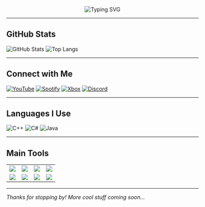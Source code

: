<!-- Animated Header -->
<p align="center">
  <img src="https://readme-typing-svg.demolab.com?font=Fira+Code&size=24&pause=1000&center=true&vCenter=true&width=435&lines=Hi%2C+I'm+rikgdi+%7C+RVIS+inc.;I+code+in+C%2B%2B%2C+C%23%2C+Java;Minecraft+modding+is+my+thing;Welcome+to+my+GitHub!" alt="Typing SVG" />
</p>

---

## GitHub Stats

![GitHub Stats](https://github-readme-stats.vercel.app/api?username=rikgdi&show_icons=true&theme=radical)
![Top Langs](https://github-readme-stats.vercel.app/api/top-langs/?username=rikgdi&layout=compact&theme=radical)

---

## Connect with Me

[![YouTube](https://img.shields.io/badge/YOUTUBE-red?style=for-the-badge&logo=youtube)](https://www.youtube.com/@RVISinc)
[![Spotify](https://img.shields.io/badge/Spotify-1DB954?style=for-the-badge&logo=spotify&logoColor=white)]()
[![Xbox](https://img.shields.io/badge/Xbox-107C10?style=for-the-badge&logo=xbox&logoColor=white)]()
[![Discord](https://img.shields.io/badge/DISCORD-RVIS%20inc.-5865F2?style=for-the-badge&logo=discord&logoColor=white)]()

---

## Languages I Use

![C++](https://img.shields.io/badge/C++-00599C?style=for-the-badge&logo=c%2B%2B&logoColor=white)
![C#](https://img.shields.io/badge/C%23-239120?style=for-the-badge&logo=c-sharp&logoColor=white)
![Java](https://img.shields.io/badge/Java-ED8B00?style=for-the-badge&logo=java&logoColor=white)

---

## Main Tools

<table>
  <tr>
    <td><img src="https://img.shields.io/badge/Visual%20Studio%202022-5C2D91?style=for-the-badge&logo=visualstudio&logoColor=white"/></td>
    <td><img src="https://img.shields.io/badge/VS%20Code-007ACC?style=for-the-badge&logo=visual-studio-code&logoColor=white"/></td>
    <td><img src="https://img.shields.io/badge/IntelliJ-000000?style=for-the-badge&logo=intellijidea&logoColor=white"/></td>
    <td><img src="https://img.shields.io/badge/Notepad++-90E59A?style=for-the-badge&logo=notepadplusplus&logoColor=black"/></td>
  </tr>
  <tr>
    <td><img src="https://img.shields.io/badge/GitHub-grey?style=for-the-badge&logo=github&logoColor=white"/></td>
    <td><img src="https://img.shields.io/badge/Windows-0078D6?style=for-the-badge&logo=windows&logoColor=white"/></td>
    <td><img src="https://img.shields.io/badge/Windows%20Terminal-000000?style=for-the-badge&logo=windowsterminal&logoColor=white"/></td>
    <td><img src="https://img.shields.io/badge/PowerShell-5391FE?style=for-the-badge&logo=powershell&logoColor=white"/></td>
  </tr>
</table>

---

*Thanks for stopping by! More cool stuff coming soon...*
